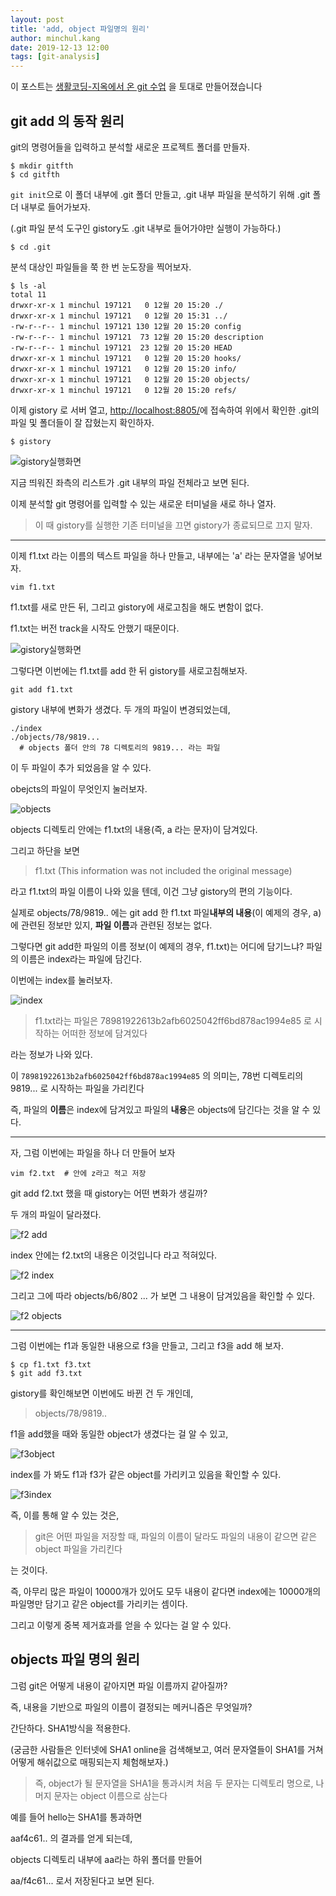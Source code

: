 ```yaml
---
layout: post
title: 'add, object 파일명의 원리'
author: minchul.kang
date: 2019-12-13 12:00
tags: [git-analysis]
---
```


이 포스트는 [생활코딩-지옥에서 온 git 수업]([https://www.youtube.com/watch?v=hFJZwOfme6w&list=PLuHgQVnccGMA8iwZwrGyNXCGy2LAAsTXk](https://www.youtube.com/watch?v=hFJZwOfme6w&list=PLuHgQVnccGMA8iwZwrGyNXCGy2LAAsTXk)) 을 토대로 만들어졌습니다

## git add 의 동작 원리

git의 명령어들을 입력하고 분석할 새로운 프로젝트 폴더를 만들자.

```
$ mkdir gitfth
$ cd gitfth
```
`git init`으로 이 폴더 내부에 .git 폴더 만들고,
.git 내부 파일을 분석하기 위해 .git 폴더 내부로 들어가보자.

(.git 파일 분석 도구인 gistory도 .git 내부로 들어가야만 실행이 가능하다.)

```
$ cd .git
```
분석 대상인 파일들을 쭉 한 번 눈도장을 찍어보자.
```
$ ls -al
total 11
drwxr-xr-x 1 minchul 197121   0 12월 20 15:20 ./
drwxr-xr-x 1 minchul 197121   0 12월 20 15:31 ../
-rw-r--r-- 1 minchul 197121 130 12월 20 15:20 config
-rw-r--r-- 1 minchul 197121  73 12월 20 15:20 description
-rw-r--r-- 1 minchul 197121  23 12월 20 15:20 HEAD
drwxr-xr-x 1 minchul 197121   0 12월 20 15:20 hooks/
drwxr-xr-x 1 minchul 197121   0 12월 20 15:20 info/
drwxr-xr-x 1 minchul 197121   0 12월 20 15:20 objects/
drwxr-xr-x 1 minchul 197121   0 12월 20 15:20 refs/
```

이제 gistory 로 서버 열고, [http://localhost:8805/](http://localhost:8805/)에 접속하여 위에서 확인한 .git의 파일 및 폴더들이 잘 잡혔는지 확인하자. 
```
$ gistory
```
![gistory실행화면](/files/gs-0.png)

지금 띄워진 좌측의 리스트가 .git 내부의 파일 전체라고 보면 된다.

이제 분석할 git 명령어를 입력할 수 있는 새로운 터미널을 새로 하나 열자.
> 이 때 gistory를 실행한 기존 터미널을 끄면 gistory가 종료되므로 끄지 말자.

---
이제 f1.txt 라는 이름의 텍스트 파일을 하나 만들고, 내부에는 'a' 라는 문자열을 넣어보자.
```
vim f1.txt 
```

f1.txt를 새로 만든 뒤, 
그리고 gistory에 새로고침을 해도 변함이 없다.

f1.txt는 버전 track을 시작도 안했기 때문이다.

![gistory실행화면](/files/gs-1.png)

그렇다면 이번에는 f1.txt를 add 한 뒤 gistory를 새로고침해보자.

```
git add f1.txt
```

gistory 내부에 변화가 생겼다.
두 개의 파일이 변경되었는데, 

```
./index
./objects/78/9819...  
  # objects 폴더 안의 78 디렉토리의 9819... 라는 파일

```

이 두 파일이 추가 되었음을 알 수 있다.


obejcts의 파일이 무엇인지 눌러보자.

![objects](/files/gs-2.png)

objects 디렉토리 안에는 f1.txt의 내용(즉, a 라는 문자)이 담겨있다.

그리고 하단을 보면 

> f1.txt (This information was not included the original message)

라고 f1.txt의 파일 이름이 나와 있을 텐데, 이건 그냥 gistory의 편의 기능이다.

실제로 objects/78/9819.. 에는
git add 한 f1.txt 파일**내부의 내용**(이 예제의 경우, a)에 관련된 정보만 있지,
**파일 이름**과 관련된 정보는 없다.

그렇다면 git add한 파일의 이름 정보(이 예제의 경우, f1.txt)는 어디에 담기느냐?
파일의 이름은 index라는 파일에 담긴다.

이번에는 index를 눌러보자. 

![index](/files/gs-3.png)

> f1.txt라는 파일은 78981922613b2afb6025042ff6bd878ac1994e85 로 시작하는 어떠한 정보에 담겨있다 

라는 정보가 나와 있다.

이 `78981922613b2afb6025042ff6bd878ac1994e85` 의 의미는,
78번 디렉토리의 9819... 로 시작하는 파일을 가리킨다

즉, 파일의 **이름**은 index에 담겨있고 
파일의 **내용**은 objects에 담긴다는 것을 알 수 있다.

---

자, 그럼 이번에는 파일을 하나 더 만들어 보자

```
vim f2.txt  # 안에 z라고 적고 저장
```

git add f2.txt 했을 때 
gistory는 어떤 변화가 생길까?

두 개의 파일이 달라졌다.

![f2 add](/files/gs-4.png)

index 안에는 f2.txt의 내용은 이것입니다 라고 적혀있다.

![f2 index](/files/gs-5.png)


그리고 그에 따라 objects/b6/802 ...  가 보면 그 내용이 담겨있음을 확인할 수 있다.

![f2 objects](/files/gs-6.png)

---

그럼 이번에는 f1과 동일한 내용으로 f3을 만들고,
그리고 f3을 add 해 보자.

```
$ cp f1.txt f3.txt
$ git add f3.txt
``` 

gistory를 확인해보면 
이번에도 바뀐 건 두 개인데, 

> objects/78/9819..

f1을 add했을 때와 동일한 object가 생겼다는 걸 알 수 있고,

![f3object](/files/gs-7.png)

index를 가 봐도 f1과 f3가 같은 object를 가리키고 있음을 확인할 수 있다.

![f3index](/files/gs-8.png)


즉, 이를 통해 알 수 있는 것은,

> git은 어떤 파일을 저장할 때,
> 파일의 이름이 달라도 파일의 내용이 같으면 
> 같은 object 파일을 가리킨다

는 것이다.

즉, 아무리 많은 파일이 10000개가 있어도 모두 내용이 같다면 
index에는 10000개의 파일명만 담기고 
같은 object를 가리키는 셈이다.

그리고 이렇게 중복 제거효과를 얻을 수 있다는 걸 알 수 있다.


## objects 파일 명의 원리


그럼 git은 어떻게 내용이 같아지면 파일 이름까지 같아질까?

즉, 내용을 기반으로 파일의 이름이 결정되는 메커니즘은 무엇일까?

간단하다. SHA1방식을 적용한다. 

(궁금한 사람들은 인터넷에 SHA1 online을 검색해보고, 
여러 문자열들이 SHA1를 거쳐 어떻게 해쉬값으로 매핑되는지 체험해보자.)

> 즉, object가 될 문자열을 SHA1을 통과시켜 
> 처음 두 문자는 디렉토리 명으로, 
> 나머지 문자는 object 이름으로 삼는다

 
예를 들어 hello는 SHA1를 통과하면 

aaf4c61.. 의 결과를 얻게 되는데, 

objects 디렉토리 내부에 aa라는 하위 폴더를 만들어 

aa/f4c61... 로서 저장된다고 보면 된다.